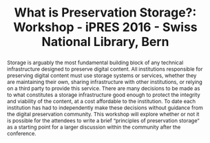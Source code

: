---
abstract: Storage is arguably the most fundamental building block of any technical
  infrastructure designed to preserve digital content. All institutions responsible
  for preserving digital content must use storage systems or services, whether they
  are maintaining their own, sharing infrastructure with other institutions, or relying
  on a third party to provide this service. There are many decisions to be made as
  to what constitutes a storage infrastructure good enough to protect the integrity
  and viability of the content, at a cost affordable to the institution. To date each
  institution has had to independently make these decisions without guidance from
  the digital preservation community. This workshop will explore whether or not it
  is possible for the attendees to write a brief “principles of preservation storage”
  as a starting point for a larger discussion within the community after the conference.
creators:
- Knight, Steve
- Schaefer, Sibyl
- Truman, Gail
- Mandelbaum, Jane
- Goethals, Andrea
- Zwaard, Kate
- McGovern, Nancy
date: null
document_url: https://services.phaidra.univie.ac.at/api/object/o:502819/download
grand_parent: iPRES
institutions: []
keywords: []
landing_page_url: https://phaidra.univie.ac.at/o:502819
language: eng
layout: publication
license: CC BY-NC-SA 3.0 AT
notes_url: null
parent: iPRES 2016
presentation_url: null
size: 91695
source_name: iPRES
title: 'What is Preservation Storage?: Workshop - iPRES 2016 - Swiss National Library,
  Bern'
type: paper
year: 2016
---